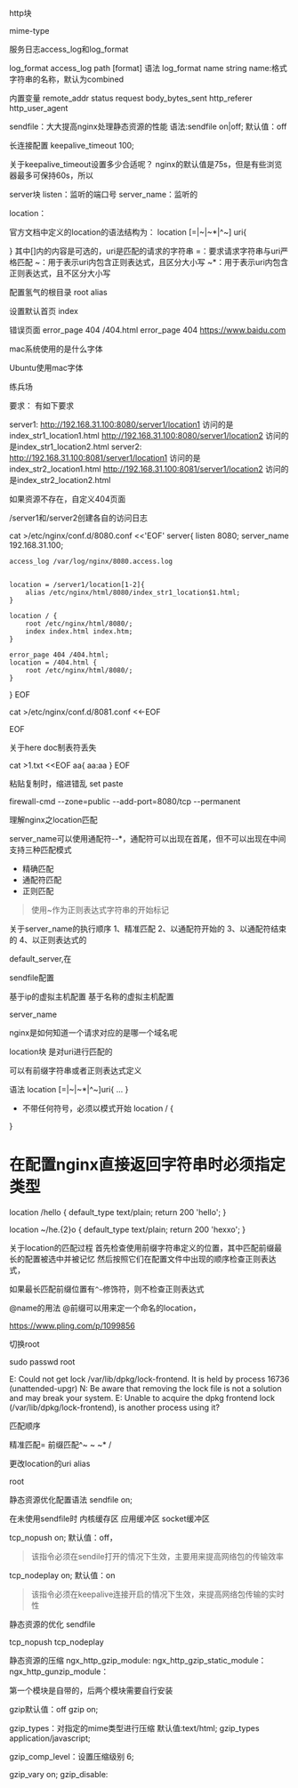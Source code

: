 




http块

mime-type

服务日志access_log和log_format




log_format
access_log path [format]
语法
log_format name string
name:格式字符串的名称，默认为combined


内置变量
remote_addr
status
request
body_bytes_sent
http_referer
http_user_agent







sendfile：大大提高nginx处理静态资源的性能
语法:sendfile on|off;
默认值：off



长连接配置
keepalive_timeout 100;



关于keepalive_timeout设置多少合适呢？
nginx的默认值是75s，但是有些浏览器最多可保持60s，所以





server块
listen：监听的端口号
server_name：监听的


location：

官方文档中定义的location的语法结构为：
location [=|~|~*|^~] uri{
	
}
其中[]内的内容是可选的，uri是匹配的请求的字符串
=：要求请求字符串与uri严格匹配
~：用于表示uri内包含正则表达式，且区分大小写
~*：用于表示uri内包含正则表达式，且不区分大小写



配置氢气的根目录
root
alias


设置默认首页
index 




错误页面
error_page 404 /404.html
error_page 404 https://www.baidu.com






mac系统使用的是什么字体

Ubuntu使用mac字体








练兵场


要求：
有如下要求

server1:
http://192.168.31.100:8080/server1/location1
访问的是index_str1_location1.html
http://192.168.31.100:8080/server1/location2
访问的是index_str1_location2.html
server2:
http://192.168.31.100:8081/server1/location1
访问的是index_str2_location1.html
http://192.168.31.100:8081/server1/location2
访问的是index_str2_location2.html

如果资源不存在，自定义404页面

/server1和/server2创建各自的访问日志

cat >/etc/nginx/conf.d/8080.conf <<'EOF'
server{
	listen 8080;
	server_name 192.168.31.100;
	
	
	access_log /var/log/nginx/8080.access.log
	
	
	location = /server1/location[1-2]{
		alias /etc/nginx/html/8080/index_str1_location$1.html;
	}
	
	location / {
		root /etc/nginx/html/8080/;
		index index.html index.htm;
	}
	
	error_page 404 /404.html;
	location = /404.html {
		root /etc/nginx/html/8080/;
	}
}
EOF


cat >/etc/nginx/conf.d/8081.conf <<-EOF


EOF


关于here doc制表符丢失

cat >1.txt <<EOF
aa{
	aa:aa
}
EOF


粘贴复制时，缩进错乱
set paste



firewall-cmd --zone=public --add-port=8080/tcp --permanent   






理解nginx之location匹配



server_name可以使用通配符--*，通配符可以出现在首尾，但不可以出现在中间
支持三种匹配模式
- 精确匹配
- 通配符匹配
- 正则匹配
> 使用~作为正则表达式字符串的开始标记



关于server_name的执行顺序
1、精准匹配
2、以通配符开始的
3、以通配符结束的
4、以正则表达式的




default_server,在



sendfile配置


基于ip的虚拟主机配置
基于名称的虚拟主机配置







server_name

nginx是如何知道一个请求对应的是哪一个域名呢



location块
是对uri进行匹配的

可以有前缀字符串或者正则表达式定义






语法
location [=|~|~*|^~]uri{
	...
}
- 不带任何符号，必须以模式开始
location / {

}


# 在配置nginx直接返回字符串时必须指定类型
location /hello {
	default_type text/plain;
	return 200 'hello';
}

location ~/he.{2}o {
	default_type text/plain;
	return 200 'hexxo';
}






关于location的匹配过程
首先检查使用前缀字符串定义的位置，其中匹配前缀最长的配置被选中并被记忆
然后按照它们在配置文件中出现的顺序检查正则表达式，



如果最长匹配前缀位置有`^~`修饰符，则不检查正则表达式


@name的用法
@前缀可以用来定一个命名的location，



https://www.pling.com/p/1099856


切换root


sudo passwd root

E: Could not get lock /var/lib/dpkg/lock-frontend. It is held by process 16736 (unattended-upgr)
N: Be aware that removing the lock file is not a solution and may break your system.
E: Unable to acquire the dpkg frontend lock (/var/lib/dpkg/lock-frontend), is another process using it?






匹配顺序

精准匹配=
前缀匹配^~
~
~*
/







更改location的uri
alias 

root



静态资源优化配置语法
sendfile on;

在未使用sendfile时
内核缓存区
应用缓冲区
socket缓冲区



tcp_nopush on;
默认值：off，
> 该指令必须在sendile打开的情况下生效，主要用来提高网络包的传输效率

tcp_nodeplay on;
默认值：on
> 该指令必须在keepalive连接开启的情况下生效，来提高网络包传输的实时性




静态资源的优化
sendfile

tcp_nopush
tcp_nodeplay


静态资源的压缩
ngx_http_gzip_module:
ngx_http_gzip_static_module：
ngx_http_gunzip_module：

第一个模块是自带的，后两个模块需要自行安装

gzip默认值：off
gzip on;


gzip_types：对指定的mime类型进行压缩
默认值:text/html;
gzip_types application/javascript;


gzip_comp_level：设置压缩级别
6;

gzip_vary on;
gzip_disable:
